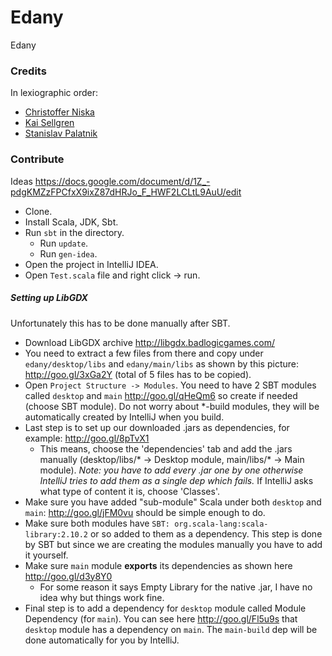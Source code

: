 Edany
=====

Edany

### Credits

In lexiographic order:

* [Christoffer Niska](https://github.com/crisu83)
* [Kai Sellgren](https://github.com/kaisellgren)
* [Stanislav Palatnik](https://github.com/stanpalatnik)

### Contribute

Ideas https://docs.google.com/document/d/1Z_-pdgKMZzFPCfxX9ixZ87dHRJo_F_HWF2LCLtL9AuU/edit

* Clone.
* Install Scala, JDK, Sbt.
* Run `sbt` in the directory.
  * Run `update`.
  * Run `gen-idea`.
* Open the project in IntelliJ IDEA.
* Open `Test.scala` file and right click -> run.

##### Setting up LibGDX

Unfortunately this has to be done manually after SBT.

* Download LibGDX archive http://libgdx.badlogicgames.com/
* You need to extract a few files from there and copy under `edany/desktop/libs` and `edany/main/libs` as shown by this picture: http://goo.gl/3xGa2Y (total of 5 files has to be copied).
* Open `Project Structure -> Modules`. You need to have 2 SBT modules called `desktop` and `main` http://goo.gl/qHeQm6 so create if needed (choose SBT module). Do not worry about *-build modules, they will be automatically created by IntelliJ when you build.
* Last step is to set up our downloaded .jars as dependencies, for example: http://goo.gl/8pTvX1
  * This means, choose the 'dependencies' tab and add the .jars manually (desktop/libs/* -> Desktop module, main/libs/* -> Main module). *Note: you have to add every .jar one by one otherwise IntelliJ tries to add them as a single dep which fails.* If IntelliJ asks what type of content it is, choose 'Classes'.
* Make sure you have added "sub-module" Scala under both `desktop` and `main`: http://goo.gl/jFM0vu should be simple enough to do.
* Make sure both modules have `SBT: org.scala-lang:scala-library:2.10.2` or so added to them as a dependency. This step is done by SBT but since we are creating the modules manually you have to add it yourself.
* Make sure `main` module **exports** its dependencies as shown here http://goo.gl/d3y8Y0
  * For some reason it says Empty Library for the native .jar, I have no idea why but things work fine.
* Final step is to add a dependency for `desktop` module called Module Dependency (for `main`). You can see here http://goo.gl/Fl5u9s that `desktop` module has a dependency on `main`. The `main-build` dep will be done automatically for you by IntelliJ.
